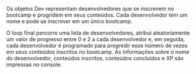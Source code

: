 <p> Os objetos Dev representam desenvolvedores que se inscrevem no bootcamp e progridem em seus conteúdos. Cada desenvolvedor tem um nome e pode se inscrever em um único bootcamp.

O loop final percorre uma lista de desenvolvedores, atribui aleatoriamente um valor de progresso entre 0 e 2 a cada desenvolvedor e, em seguida, cada desenvolvedor é programado para progredir esse número de vezes em seus conteúdos inscritos no bootcamp. As informações sobre o nome do desenvolvedor, conteúdos inscritos, conteúdos concluídos e XP são impressas no console.<br> </p>



